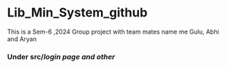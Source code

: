# Lib_Min_System_github
This is a Sem-6 ,2024 Group project with team mates name me Gulu, Abhi and Aryan  <br/>
<h3>Under <b>src/</b><i>login page and other</i></h3>
